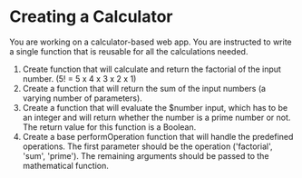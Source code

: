 # Creating a Calculator
You are working on a calculator-based web app. You are instructed to write a single function that is reusable for all the calculations needed.

1. Create function that will calculate and return the factorial of the input number. (5! = 5 x 4 x 3 x 2 x 1)
2. Create a function that will return the sum of the input numbers (a varying number of parameters). 
3. Create a function that will evaluate the $number input, which has to be an integer and will return whether the number is a prime number or not. The return value for this function is a Boolean.
4. Create a base performOperation function that will handle the predefined operations. The first parameter should be the operation ('factorial', 'sum', 'prime'). The remaining arguments should be passed to the mathematical function.
